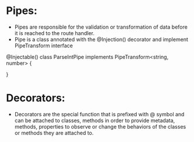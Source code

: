# Pipes:

- Pipes are responsible for the validation or transformation of data before it is reached to the route handler.
- Pipe is a class annotated with the @Injection() decorator and implement PipeTransform interface

@Injectable()
class ParseIntPipe implements PipeTransform<string, number> {

}

# Decorators:

- Decorators are the special function that is prefixed with @ symbol and can be attached to classes, methods in order to provide metadata, methods, properties to observe or change the behaviors of the classes or methods they are attached to.
